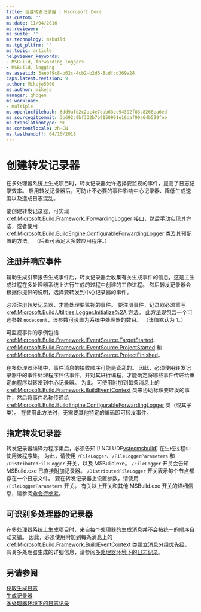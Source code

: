 ```yaml
---
title: 创建转发记录器 | Microsoft Docs
ms.custom: ''
ms.date: 11/04/2016
ms.reviewer: ''
ms.suite: ''
ms.technology: msbuild
ms.tgt_pltfrm: ''
ms.topic: article
helpviewer_keywords:
- MSBuild, forwarding loggers
- MSBuild, logging
ms.assetid: 3aebf9c8-b62c-4cb2-b2d6-8cdfcd369a24
caps.latest.revision: 9
author: Mikejo5000
ms.author: mikejo
manager: ghogen
ms.workload:
- multiple
ms.openlocfilehash: 6dd9afd2c2ac4e7dab63ec94392f83c8268ea6ed
ms.sourcegitcommit: 3b692c9bf332b7b9150901e16daf99a64b599fee
ms.translationtype: MT
ms.contentlocale: zh-CN
ms.lasthandoff: 04/10/2018
---
```

# <a name="creating-forwarding-loggers"></a>创建转发记录器
在多处理器系统上生成项目时，转发记录器允许选择要监视的事件，提高了日志记录效率。 启用转发记录器后，可防止不必要的事件影响中心记录器、降低生成速度以及造成日志混乱。  
  
 要创建转发记录器，可实现 <xref:Microsoft.Build.Framework.IForwardingLogger> 接口，然后手动实现其方法，或者使用 <xref:Microsoft.Build.BuildEngine.ConfigurableForwardingLogger> 类及其预配置的方法。 （后者可满足大多数应用程序。）  
  
## <a name="register-events-and-respond-to-them"></a>注册并响应事件  
 辅助生成引擎报告生成事件后，转发记录器会收集有关生成事件的信息，这是主生成过程在多处理器系统上进行生成的过程中创建的工作进程。 然后转发记录器会根据你提供的说明，选择要转发到中心记录器的事件。  
  
 必须注册转发记录器，才能处理要监视的事件。 要注册事件，记录器必须重写 <xref:Microsoft.Build.Utilities.Logger.Initialize%2A> 方法。 此方法现包含一个可选参数 `nodecount`，该参数可设置为系统中处理器的数目。 （该值默认为 1。）  
  
 可监视事件的示例包括 <xref:Microsoft.Build.Framework.IEventSource.TargetStarted>、<xref:Microsoft.Build.Framework.IEventSource.ProjectStarted> 和 <xref:Microsoft.Build.Framework.IEventSource.ProjectFinished>。  
  
 在多处理器环境中，事件消息的接收顺序可能是紊乱的。 因此，必须使用转发记录器中的事件处理程序评估事件，并对其进行编程，才能确定将哪些事件传递给重定向程序以转发到中心记录器。 为此，可使用附加到每条消息上的 <xref:Microsoft.Build.Framework.BuildEventContext> 类来协助标识要转发的事件，然后将事件名称传递给 <xref:Microsoft.Build.BuildEngine.ConfigurableForwardingLogger> 类（或其子类）。 在使用此方法时，无需要其他特定的编码即可转发事件。  
  
## <a name="specify-a-forwarding-logger"></a>指定转发记录器  
 转发记录器编译为程序集后，必须告知 [!INCLUDE[vstecmsbuild](../extensibility/internals/includes/vstecmsbuild_md.md)] 在生成过程中使用该程序集。 为此，请使用 `/FileLogger`、`/FileLoggerParameters` 和 `/DistributedFileLogger` 开关，以及 MSBuild.exe。 `/FileLogger` 开关会告知 MSBuild.exe 已直接附加记录器。 `/DistributedFileLogger` 开关表示每个节点都存在一个日志文件。 要在转发记录器上设置参数，请使用 `/FileLoggerParameters` 开关。 有关以上开关和其他 MSBuild.exe 开关的详细信息，请参阅[命令行参考](../msbuild/msbuild-command-line-reference.md)。  
  
## <a name="multi-processor-aware-loggers"></a>可识别多处理器的记录器  
 在多处理器系统上生成项目时，来自每个处理器的生成消息并不会按统一的顺序自动交错。 因此，必须使用附加到每条消息上的 <xref:Microsoft.Build.Framework.BuildEventContext> 类建立消息分组优先级。 有关多处理器生成的详细信息，请参阅[多处理器环境下的日志记录](../msbuild/logging-in-a-multi-processor-environment.md)。  
  
## <a name="see-also"></a>另请参阅  
 [获取生成日志](../msbuild/obtaining-build-logs-with-msbuild.md)   
 [生成记录器](../msbuild/build-loggers.md)   
 [多处理器环境下的日志记录](../msbuild/logging-in-a-multi-processor-environment.md)
